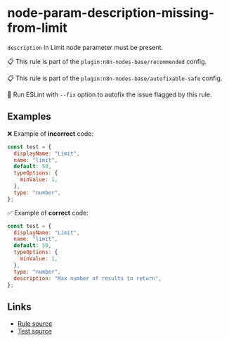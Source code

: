 [//]: # "File generated from a template. Do not edit this file directly."

# node-param-description-missing-from-limit

`description` in Limit node parameter must be present.

📋 This rule is part of the `plugin:n8n-nodes-base/recommended` config.

📋 This rule is part of the `plugin:n8n-nodes-base/autofixable-safe` config.

🔧 Run ESLint with `--fix` option to autofix the issue flagged by this rule.

## Examples

❌ Example of **incorrect** code:

```js
const test = {
  displayName: "Limit",
  name: "limit",
  default: 50,
  typeOptions: {
    minValue: 1,
  },
  type: "number",
};
```

✅ Example of **correct** code:

```js
const test = {
  displayName: "Limit",
  name: "limit",
  default: 50,
  typeOptions: {
    minValue: 1,
  },
  type: "number",
  description: "Max number of results to return",
};
```

## Links

- [Rule source](../../lib/rules/node-param-description-missing-from-limit.ts)
- [Test source](../../tests/node-param-description-missing-from-limit.test.ts)
